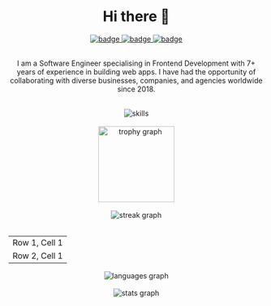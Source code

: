 <h1 align="center">Hi there 👋</h1>

<div align=center>
  <a href="https://www.linkedin.com/in/rabiibouhestine/">
    <img src="https://img.shields.io/badge/Linkedin-rabiibouhestine-blue" alt="badge" />
  </a>
  <a href="mailto:rabiibouhestine@gmail.com">
    <img src="https://img.shields.io/badge/Email-rabiibouhestine@gmail.com-red" alt="badge" />
  </a>
  <a href="https://rabiibouhestine.com/">
    <img src="https://img.shields.io/badge/Website-rabiibouhestine.com-darkgreen" alt="badge" />
  </a>
</div>

<br>

<p align="center"> 
I am a Software Engineer specialising in Frontend Development with 7+ years of experience in building web apps. I have had the opportunity of collaborating with diverse businesses, companies, and agencies worldwide since 2018.
</p>

<br>

<div align=center>
  <img src="https://skillicons.dev/icons?i=js,html,css,sass,ts,nodejs,vite,react,nextjs,svelte,docker,tailwind,express,figma,git,mongodb,mysql,supabase,py,r&perline=10" alt="skills" />
</div>

<br>

<div align="center">
  <img src="https://github-profile-trophy.vercel.app?username=rabiibouhestine&theme=dracula&title=Commits%2CReviews%2CExperience%2CIssues%2CPullRequest%2CStars%2CRepositories%2CFollowers&rank=SECRET%2CSSS%2CSS%2CS%2CAAA%2CAA%2CA&column=5&row=1&margin-w=16&margin-h=8&no-bg=false&no-frame=false" height="150" alt="trophy graph"/>
</div>

<br>

<div align="center">
  <img src="https://streak-stats.demolab.com?user=rabiibouhestine&theme=dracula&hide_border=false&border_radius=4.5&short_numbers=true&mode=daily&exclude_days=&disable_animations=false&card_width=700&card_height=195&hide_total_contributions=false&hide_current_streak=false&hide_longest_streak=false" alt="streak graph"  />
</div>

<br>

<table>
  <tbody>
    <tr>
      <td>Row 1, Cell 1</td>
    </tr>
    <tr>
      <td>Row 2, Cell 1</td>
    </tr>
  </tbody>
</table>

<div align="center">
  <img src="https://github-readme-stats.vercel.app/api/top-langs?username=rabiibouhestine&theme=dracula&custom_title=Most+Used+Languages&layout=normal&stats_format=percentages&langs_count=3&card_width=700&border_radius=4.5&hide_title=false&disable_animations=false&hide_progress=false&hide_border=false" alt="languages graph"/>
</div>

<br>

<div align="center">
  <img src="https://github-readme-stats.vercel.app/api?username=rabiibouhestine&theme=dracula&rank_icon=github&number_format=short&show=&custom_title=Github+Stats&border_radius=4.5&card_width=700&hide_border=false&hide_title=false&hide_rank=false&show_icons=true&include_all_commits=true&disable_animations=false" alt="stats graph"  />
</div>
